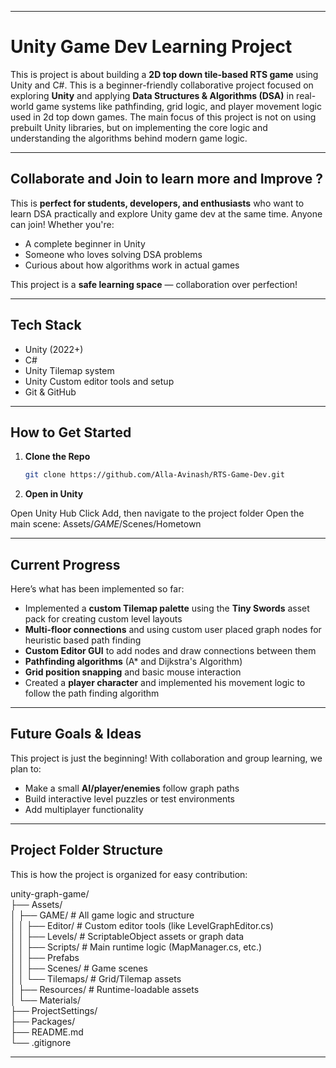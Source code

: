 
---
# Unity Game Dev Learning Project

This is project is about building a **2D top down tile-based RTS game** using Unity and C#. 
This is a beginner-friendly collaborative project focused on exploring **Unity** and applying **Data Structures & Algorithms (DSA)** in real-world game systems like pathfinding, grid logic, and player movement logic used in 2d top down games.
The main focus of this project is not on using prebuilt Unity libraries, but on implementing the core logic and understanding the algorithms behind modern game logic.

---

## Collaborate and Join to learn more and Improve ?

This is **perfect for students, developers, and enthusiasts** who want to learn DSA practically and explore Unity game dev at the same time.
Anyone can join! Whether you're:
- A complete beginner in Unity
- Someone who loves solving DSA problems
- Curious about how algorithms work in actual games

This project is a **safe learning space** — collaboration over perfection!

---

## Tech Stack

- Unity (2022+)
- C#
- Unity Tilemap system
- Unity Custom editor tools and setup
- Git & GitHub

---

## How to Get Started

1. **Clone the Repo**
   ```bash
   git clone https://github.com/Alla-Avinash/RTS-Game-Dev.git
   ```

2. **Open in Unity**

Open Unity Hub
Click Add, then navigate to the project folder
Open the main scene: Assets/_GAME_/Scenes/Hometown


---

## Current Progress

Here’s what has been implemented so far:

- Implemented a **custom Tilemap palette** using the **Tiny Swords** asset pack for creating custom level layouts
- **Multi-floor connections** and using custom user placed graph nodes for heuristic based path finding
- **Custom Editor GUI** to add nodes and draw connections between them
- **Pathfinding algorithms** (A* and Dijkstra's Algorithm)
- **Grid position snapping** and basic mouse interaction
- Created a **player character** and implemented his movement logic to follow the path finding algorithm

---

## Future Goals & Ideas

This project is just the beginning! With collaboration and group learning, we plan to:

- Make a small **AI/player/enemies** follow graph paths
- Build interactive level puzzles or test environments
- Add multiplayer functionality

---

## Project Folder Structure

This is how the project is organized for easy contribution:

unity-graph-game/  
├── Assets/  
│ ├── GAME/ # All game logic and structure  
│ │ ├── Editor/ # Custom editor tools (like LevelGraphEditor.cs)  
│ │ ├── Levels/ # ScriptableObject assets or graph data  
│ │ ├── Scripts/ # Main runtime logic (MapManager.cs, etc.)  
│ │ ├── Prefabs  
│ │ ├── Scenes/ # Game scenes  
│ │ └── Tilemaps/ # Grid/Tilemap assets  
│ ├── Resources/ # Runtime-loadable assets  
│ └── Materials/  
├── ProjectSettings/  
├── Packages/  
├── README.md  
└── .gitignore  


---

